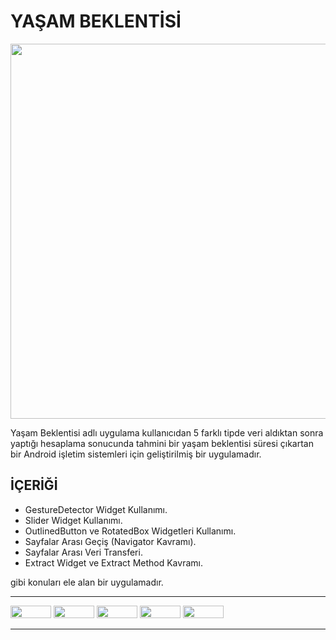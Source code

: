# YAŞAM BEKLENTİSİ

<img src="https://user-images.githubusercontent.com/81561442/161435416-30a7fc93-3592-4951-8e4f-15446639f4c3.png" width='600'>

Yaşam Beklentisi adlı uygulama kullanıcıdan 5 farklı tipde veri aldıktan sonra yaptığı hesaplama sonucunda tahmini bir yaşam beklentisi süresi çıkartan bir Android işletim sistemleri için geliştirilmiş bir uygulamadır. 

## İÇERİĞİ

- GestureDetector Widget Kullanımı.
- Slider Widget Kullanımı.
- OutlinedButton ve RotatedBox Widgetleri Kullanımı.
- Sayfalar Arası Geçiş (Navigator Kavramı).
- Sayfalar Arası Veri Transferi.
- Extract Widget ve Extract Method Kavramı.

gibi konuları ele alan bir uygulamadır.

<!---       <img src="">     --->   

--------------------------------------

<img src="https://img.shields.io/badge/Flutter-02569B?style=for-the-badge&logo=flutter&logoColor=white" width='65' height=20> <img src="https://img.shields.io/badge/Dart-0175C2?style=for-the-badge&logo=dart&logoColor=white" width='65' height=20> <img src="https://img.shields.io/badge/Android-3DDC84?style=for-the-badge&logo=android&logoColor=white" width='65' height=20> <img src="https://img.shields.io/badge/LinkedIn-0077B5?style=for-the-badge&logo=linkedin&logoColor=white" width='65' height=20>  <img src="https://img.shields.io/badge/Gmail-D14836?style=for-the-badge&logo=gmail&logoColor=white" width='65' height=20>  

---------------------------------------
